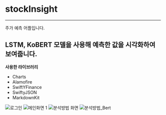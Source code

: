 # stockInsight
---
주가 예측 어플입니다.

LSTM, KoBERT 모델을 사용해 예측한 값을 시각화하여 보여줍니다.
---

**사용한 라이브러리**
- Charts
- Alamofire
- SwiftYFinance
- SwiftyJSON
- MarkdownKit
  
![로그인](https://github.com/LeeHyeonHo-127/stockInsight/assets/84439622/a7ba8c43-913e-4c8a-ac74-ffbf0d90645a)
![메인화면 1](https://github.com/LeeHyeonHo-127/stockInsight/assets/84439622/99c0d6ef-1613-4154-bc99-5eba88e0b441)
![분석방법 화면](https://github.com/LeeHyeonHo-127/stockInsight/assets/84439622/4b08fca6-7408-43ae-a5ca-58b666743cc0)
![분석방법_Bert](https://github.com/LeeHyeonHo-127/stockInsight/assets/84439622/564e65cb-f5a0-442d-994c-7a4d3c62704b)
